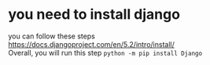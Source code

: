 # you need to install django
you can follow these steps https://docs.djangoproject.com/en/5.2/intro/install/  
Overall, you will run this step `python -m pip install Django`